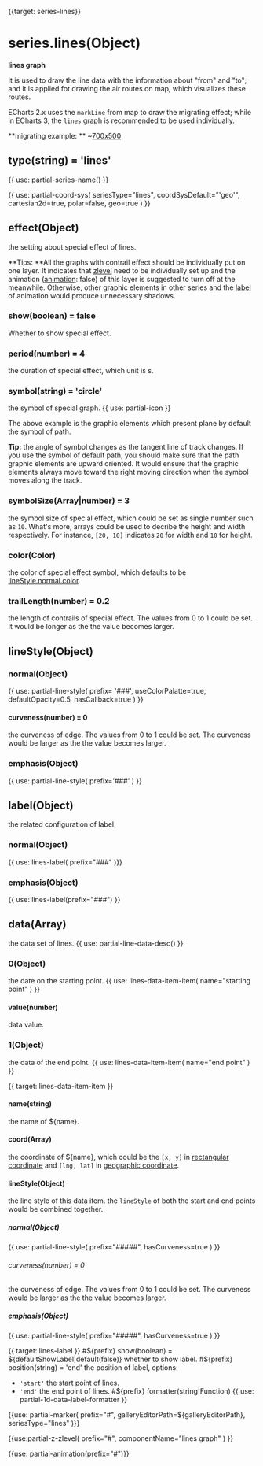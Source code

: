 
{{target: series-lines}}

# series.lines(Object)

**lines graph**

It is used to draw the line data with the information about "from" and "to"; and it is applied fot drawing the air routes on map, which visualizes these routes.

ECharts 2.x uses the `markLine` from map to draw the migrating effect; while in ECharts 3, the `lines` graph is recommended to be used individually.

**migrating example: **
~[700x500](${galleryViewPath}geo-lines&edit=1&reset=1)


## type(string) = 'lines'

{{ use: partial-series-name() }}


{{ use: partial-coord-sys(
    seriesType="lines",
    coordSysDefault="'geo'",
    cartesian2d=true,
    polar=false,
    geo=true
) }}

## effect(Object)
the setting about special effect of lines.

**Tips: **All the graphs with contrail effect should be individually put on one layer. It indicates that [zlevel](~series-lines.zlevel) need to be individually set up and the animation ([animation](~series-lines.animation): false)  of this layer is suggested to turn off at the meanwhile. Otherwise, other graphic elements in other series and the [label](~series-lines.label) of animation would produce unnecessary shadows.

### show(boolean) = false
Whether to show special effect.
### period(number) = 4
the duration of special effect, which unit is s.
### symbol(string) = 'circle'
the symbol of special graph.
{{ use: partial-icon }}

The above example is the graphic elements which present plane by default the symbol of path.

**Tip:** the angle of symbol changes as the tangent line of track changes. If you use the symbol of default path, you should make sure that the path graphic elements are upward oriented. It would ensure that the graphic elements always move toward the right moving direction when the symbol moves along the track.

### symbolSize(Array|number) = 3
the symbol size of special effect, which could be set as single number such as `10`. What's more, arrays could be used to decribe the height and width respectively. For instance, `[20, 10]` indicates `20` for width and  `10` for height.

### color(Color)
the color of special effect symbol, which defaults to be [lineStyle.normal.color](~series-lines.lineStyle.normal.color).

### trailLength(number) = 0.2
the length of contrails of special effect.  The values from 0 to 1 could be set. It would be longer as the the value becomes larger.

## lineStyle(Object)
### normal(Object)
{{ use: partial-line-style(
    prefix= '###',
    useColorPalatte=true,
    defaultOpacity=0.5,
    hasCallback=true
) }}

#### curveness(number) = 0
the curveness of edge. The values from 0 to 1 could be set. The curveness would be larger as the the value becomes larger.

### emphasis(Object)
{{ use: partial-line-style(
    prefix='###'
) }}

## label(Object)
the related configuration of label.
### normal(Object)
{{ use: lines-label(
    prefix="###"
)}}
### emphasis(Object)
{{ use: lines-label(prefix="###") }}

## data(Array)
the data set of lines.
{{ use: partial-line-data-desc() }}

### 0(Object)
the date on the starting point.
{{ use: lines-data-item-item(
    name="starting point"
) }}
#### value(number)
data value.

### 1(Object)
the data of the end point.
{{ use: lines-data-item-item(
    name="end point"
) }}


{{ target: lines-data-item-item }}
#### name(string)
the name of ${name}.
#### coord(Array)
the coordinate of ${name}, which could be the `[x, y]` in [rectangular coordinate](~grid) and `[lng, lat]` in [geographic coordinate](~geo).

#### lineStyle(Object)
the line style of this data item. the `lineStyle` of both the start and end points would be combined together.
##### normal(Object)
{{ use: partial-line-style(
    prefix="#####",
    hasCurveness=true
) }}
###### curveness(number) = 0
the curveness of edge. The values from 0 to 1 could be set. The curveness would be larger as the the value becomes larger.
##### emphasis(Object)
{{ use: partial-line-style(
    prefix="#####",
    hasCurveness=true
) }}


{{ target: lines-label }}
#${prefix} show(boolean) = ${defaultShowLabel|default(false)}
whether to show label.
#${prefix} position(string) = 'end'
the position of label, options:
+ `'start'` the start point of lines.
+ `'end'`   the end point of lines.
#${prefix} formatter(string|Function)
{{ use: partial-1d-data-label-formatter }}

{{use: partial-marker(
    prefix="#",
    galleryEditorPath=${galleryEditorPath},
    seriesType="lines"
)}}

{{use:partial-z-zlevel(
    prefix="#",
    componentName="lines graph"
) }}

{{use: partial-animation(prefix="#")}}